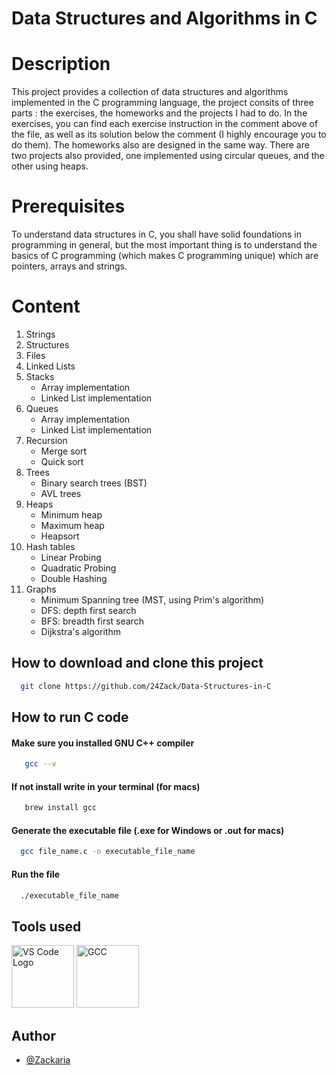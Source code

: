 
# Data Structures and Algorithms in C

# Description

This project provides a collection of data structures and algorithms implemented in the C programming language, the project consits of three parts : the exercises, the homeworks and the projects I had to do. In the exercises, you can find each exercise instruction in the comment above of the file, as well as its solution below the comment (I highly encourage you to do them). The homeworks also are designed in the same way. There are two projects also provided, one implemented using circular queues, and the other using heaps.

# Prerequisites
To understand data structures in C, you shall have solid foundations in programming in general, but the most important thing is to understand the basics of C programming (which makes C programming unique) which are pointers, arrays and strings.

# Content
1. Strings
2. Structures
3. Files
4. Linked Lists
5. Stacks
    - Array implementation
    - Linked List implementation
6. Queues
    - Array implementation
    - Linked List implementation
7. Recursion
    - Merge sort
    - Quick sort
8. Trees 
    - Binary search trees (BST)
    - AVL trees
9. Heaps
    -  Minimum heap
    -  Maximum heap
    -  Heapsort
10. Hash tables
    - Linear Probing
    - Quadratic Probing
    - Double Hashing
11. Graphs
    - Minimum Spanning tree (MST, using Prim's algorithm)
    - DFS: depth first search
    - BFS: breadth first search
    - Dijkstra's algorithm 

## How to download and clone this project
```bash
  git clone https://github.com/24Zack/Data-Structures-in-C

```
## How to run C code

#### Make sure you installed GNU C++ compiler

```bash
   gcc --v
```
#### If not install write in your terminal (for macs)

```bash
   brew install gcc
```
#### Generate the executable file (.exe for Windows or .out for macs)

```bash
  gcc file_name.c -o executable_file_name
```

#### Run the file

```bash
  ./executable_file_name
```
## Tools used

<img src="https://code.visualstudio.com/assets/images/code-stable.png" alt="VS Code Logo" width="100"/>
<img src="https://upload.wikimedia.org/wikipedia/commons/a/af/GNU_Compiler_Collection_logo.svg" alt="GCC" width="100"/>

## Author

- [@Zackaria](https://github.com/24Zack)
